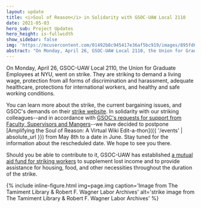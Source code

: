 ```yaml
---
layout: update
title: <i>Soul of Reason</i> in Solidarity with GSOC-UAW Local 2110
date: 2021-05-03
hero_sub: Project Updates
hero_height: is-fullwidth
show_sidebar: false
img: 'https://mcusercontent.com/01492b8c945417e36af5bc919/images/895fd6c6-d30c-40b6-87f5-9bd5f393ef47.jpeg'
abstract: "On Monday, April 26, GSOC-UAW Local 2110, the Union for Graduate Employees at NYU, went on strike. They are striking to demand a living wage, protection from all forms"
---
```


On Monday, April 26, GSOC-UAW Local 2110, the Union for Graduate Employees at NYU, went on strike. They are striking to demand a living wage, protection from all forms of discrimination and harassment, adequate healthcare, protections for international workers, and healthy and safe working conditions.

You can learn more about the strike, the current bargaining issues, and GSOC's demands on their [strike website](https://makingabetternyu.org/resources/#support). In solidarity with our striking colleagues--and in accordance with [GSOC's requests for support from Faculty, Supervisors and Mangers](https://drive.google.com/file/d/1LzbNzIGUhJ6VX1GYMDJhFm_-F3yPXrn0/view)--we have decided to postpone [Amplifying the Soul of Reason: A Virtual Wiki Edit-a-thon]({{ '/events' | absolute_url }}) from May 8th to a date in June. Stay tuned for the information about the rescheduled date. We hope to see you there.

Should you be able to contribute to it, GSOC-UAW has established [a mutual aid fund for striking workers](https://opencollective.com/gsoc-uaw-local-2110/contribute/donation-to-gsoc-uaw-local-2110-hardship-mutual-aid-fund-for-striking-workers-27671) to supplement lost income and to provide assistance for housing, food, and other necessities throughout the duration of the strike.

{% include inline-figure.html
img=page.img
caption='Image from The Tamiment Library & Robert F. Wagner Labor Archives'
alt='strike image from The Tamiment Library & Robert F. Wagner Labor Archives' %}
